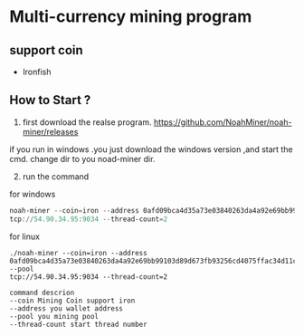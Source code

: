 # Multi-currency mining program 
## support coin
- Ironfish

## How to Start ?

1. first download the realse program.  https://github.com/NoahMiner/noah-miner/releases

if you run in windows .you just download the windows version ,and start the cmd. change dir to you noad-miner dir.


2. run the command

for windows
```powershell
noah-miner --coin=iron --address 0afd09bca4d35a73e03840263da4a92e69bb99103d89d673fb93256cd4075ffac34d11c6a1872947c9138a --pool
tcp://54.90.34.95:9034 --thread-count=2
```

for linux

```shell
./noah-miner --coin=iron --address 0afd09bca4d35a73e03840263da4a92e69bb99103d89d673fb93256cd4075ffac34d11c6a1872947c9138a --pool
tcp://54.90.34.95:9034 --thread-count=2
```

```shell
command descrion
--coin Mining Coin support iron
--address you wallet address
--pool you mining pool
--thread-count start thread number
```

